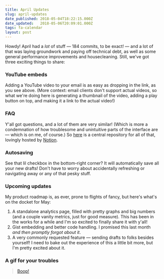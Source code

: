 ```yaml
---
title: April Updates
slug: april-updates
date_published: 2018-05-04T18:22:15.000Z
date_updated:   2018-05-06T20:09:01.000Z
tags: fa-calendar
layout: post
---
```


<p>Howdy!  April had a <em>lot</em> of stuff — 184 commits, to be exact! — and a lot of that was laying groundwork and paying off technical debt, as well as some general performance improvements and housecleaning.  Still, we've got three exciting things to share:</p>
<h3 id="youtubeembeds">YouTube embeds</h3>
<p>Adding a YouTube video to your email is as easy as dropping in the link, as you see above.  (More context: email clients don't support actual videos, so what we're doing here is generating a thumbnail of the video, adding a play button on top, and making it a link to the actual video!)</p>
<h3 id="faq">FAQ</h3>
<p>Y'all got questions, and a lot of them are very similar! (Which is more a condemnation of how troublesome and unintuitive parts of the interface are — which is on me, of course.) So <a href="https://www.notion.so/FAQ-23bd5faf51eb489a8e7a828bc5249459">here</a> is a central repository for all of that, lovingly hosted by <a href="https://notion.so">Notion</a>.</p>
<h3 id="autosaving">Autosaving</h3>
<p>See that lil checkbox in the bottom-right corner?  It will automatically save all your new drafts!  Don't have to worry about accidentally refreshing or navigating away or any of that pesky stuff.</p>
<h3 id="upcomingupdates">Upcoming updates</h3>
<p>My product roadmap is, as ever, prone to flights of fancy, but here's what's on the docket for May:</p>
<ol>
<li>A standalone analytics page, filled with pretty graphs and big numbers (and a couple vanity metrics, just for good measure).  This has been in the works for a while and I'm so excited to finally share it with y'all!</li>
<li>Gist embedding and better code handling.  I promised this last month <em>and then promptly forgot about it</em>.</li>
<li>A very commonly requested feature — sending drafts to folks besides yourself!  I need to bake out the experience of this a little bit more, but I'm pretty excited about it.</li>
</ol>
<h3 id="agifforyourtroubles">A gif for your troubles</h3>
<blockquote class="imgur-embed-pub" lang="en" data-id="2OWmRWp"><a href="//imgur.com/2OWmRWp">Boop!</a></blockquote><script async src="//s.imgur.com/min/embed.js" charset="utf-8"></script>
